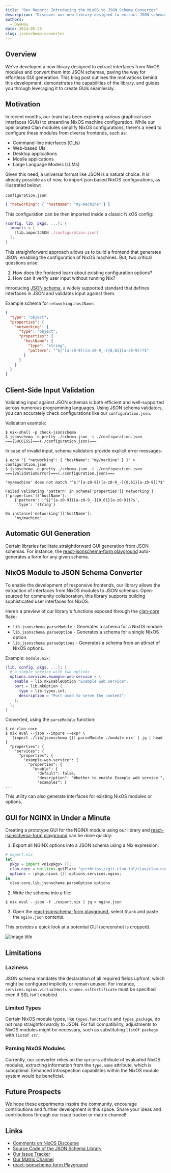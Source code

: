 ```yaml
---
title: "Dev Report: Introducing the NixOS to JSON Schema Converter"
description: "Discover our new library designed to extract JSON schema interfaces from NixOS modules, streamlining frontend development"
authors:
  - DavHau
date: 2024-05-25
slug: jsonschema-converter
---
```


## Overview

We’ve developed a new library designed to extract interfaces from NixOS modules
and convert them into JSON schemas, paving the way for effortless GUI
generation. This blog post outlines the motivations behind this development,
demonstrates the capabilities of the library, and guides you through leveraging
it to create GUIs seamlessly.

## Motivation

In recent months, our team has been exploring various graphical user interfaces
(GUIs) to streamline NixOS machine configuration. While our opinionated Clan
modules simplify NixOS configurations, there's a need to configure these modules
from diverse frontends, such as:

- Command-line interfaces (CLIs)
- Web-based UIs
- Desktop applications
- Mobile applications
- Large Language Models (LLMs)

Given this need, a universal format like JSON is a natural choice. It is already
possible as of now, to import json based NixOS configurations, as illustrated
below:

`configuration.json`:

```json
{ "networking": { "hostName": "my-machine" } }
```

This configuration can be then imported inside a classic NixOS config:

```nix
{config, lib, pkgs, ...}: {
  imports = [
    (lib.importJSON ./configuration.json)
  ];
}
```

This straightforward approach allows us to build a frontend that generates JSON,
enabling the configuration of NixOS machines. But, two critical questions arise:

1. How does the frontend learn about existing configuration options?
2. How can it verify user input without running Nix?

Introducing [JSON schema](https://json-schema.org/), a widely supported standard
that defines interfaces in JSON and validates input against them.

Example schema for `networking.hostName`:

```json
{
  "type": "object",
  "properties": {
    "networking": {
      "type": "object",
      "properties": {
        "hostName": {
          "type": "string",
          "pattern": "^$|^[a-z0-9]([a-z0-9_-]{0,61}[a-z0-9])?$"
        }
      }
    }
  }
}
```

## Client-Side Input Validation

Validating input against JSON schemas is both efficient and well-supported
across numerous programming languages. Using JSON schema validators, you can
accurately check configurations like our `configuration.json`.

Validation example:

```shell
$ nix-shell -p check-jsonschema
$ jsonschema -o pretty ./schema.json -i ./configuration.json
===[SUCCESS]===(./configuration.json)===
```

In case of invalid input, schema validators provide explicit error messages:

```shell
$ echo '{ "networking": { "hostName": "my/machine" } }' > configuration.json
$ jsonschema -o pretty ./schema.json -i ./configuration.json
===[ValidationError]===(./configuration.json)===

'my/machine' does not match '^$|^[a-z0-9]([a-z0-9_-]{0,61}[a-z0-9])?$'

Failed validating 'pattern' in schema['properties']['networking']['properties']['hostName']:
    {'pattern': '^$|^[a-z0-9]([a-z0-9_-]{0,61}[a-z0-9])?$',
     'type': 'string'}

On instance['networking']['hostName']:
    'my/machine'
```

## Automatic GUI Generation

Certain libraries facilitate straightforward GUI generation from JSON schemas.
For instance, the
[react-jsonschema-form playground](https://rjsf-team.github.io/react-jsonschema-form/)
auto-generates a form for any given schema.

## NixOS Module to JSON Schema Converter

To enable the development of responsive frontends, our library allows the
extraction of interfaces from NixOS modules to JSON schemas. Open-sourced for
community collaboration, this library supports building sophisticated user
interfaces for NixOS.

Here’s a preview of our library's functions exposed through the
[clan-core](https://git.clan.lol/clan/clan-core) flake:

- `lib.jsonschema.parseModule` - Generates a schema for a NixOS module.
- `lib.jsonschema.parseOption` - Generates a schema for a single NixOS option.
- `lib.jsonschema.parseOptions` - Generates a schema from an attrset of NixOS
  options.

Example: `module.nix`:

```nix
{lib, config, pkgs, ...}: {
  # a simple service with two options
  options.services.example-web-service = {
    enable = lib.mkEnableOption "Example web service";
    port = lib.mkOption {
      type = lib.types.int;
      description = "Port used to serve the content";
    };
  };
}
```

Converted, using the `parseModule` function:

```shell
$ cd clan-core
$ nix eval --json --impure --expr \
  '(import ./lib/jsonschema {}).parseModule ./module.nix' | jq | head
{
  "properties": {
    "services": {
      "properties": {
        "example-web-service": {
          "properties": {
            "enable": {
              "default": false,
              "description": "Whether to enable Example web service.",
              "examples": [
...
```

This utility can also generate interfaces for existing NixOS modules or options.

## GUI for NGINX in Under a Minute

Creating a prototype GUI for the NGINX module using our library and
[react-jsonschema-form playground](https://rjsf-team.github.io/react-jsonschema-form/)
can be done quickly:

1. Export all NGINX options into a JSON schema using a Nix expression:

```nix
# export.nix
let
  pkgs = import <nixpkgs> {};
  clan-core = builtins.getFlake "git+https://git.clan.lol/clan/clan-core";
  options = (pkgs.nixos {}).options.services.nginx;
in
  clan-core.lib.jsonschema.parseOption options
```

2. Write the schema into a file:

```shell
$ nix eval --json -f ./export.nix | jq > nginx.json
```

3. Open the
   [react-jsonschema-form playground](https://rjsf-team.github.io/react-jsonschema-form/),
   select `Blank` and paste the `nginx.json` contents.

This provides a quick look at a potential GUI (screenshot is cropped).

![Image title](https://clan.lol/static/blog-post-jsonschema/nginx-gui.jpg)

## Limitations

### Laziness

JSON schema mandates the declaration of all required fields upfront, which might
be configured implicitly or remain unused. For instance,
`services.nginx.virtualHosts.<name>.sslCertificate` must be specified even if
SSL isn’t enabled.

### Limited Types

Certain NixOS module types, like `types.functionTo` and `types.package`, do not
map straightforwardly to JSON. For full compatibility, adjustments to NixOS
modules might be necessary, such as substituting `listOf package` with
`listOf str`.

### Parsing NixOS Modules

Currently, our converter relies on the `options` attribute of evaluated NixOS
modules, extracting information from the `type.name` attribute, which is
suboptimal. Enhanced introspection capabilities within the NixOS module system
would be beneficial.

## Future Prospects

We hope these experiments inspire the community, encourage contributions and
further development in this space. Share your ideas and contributions through
our issue tracker or matrix channel!

## Links

- [Comments on NixOS Discourse](https://discourse.nixos.org/t/introducing-the-nixos-to-json-schema-converter/45948)
- [Source Code of the JSON Schema Library](https://git.clan.lol/clan/clan-core/src/branch/main/lib/jsonschema)
- [Our Issue Tracker](https://git.clan.lol/clan/clan-core/issues)
- [Our Matrix Channel](https://matrix.to/#/#clan:clan.lol)
- [react-jsonschema-form Playground](https://rjsf-team.github.io/react-jsonschema-form/)
